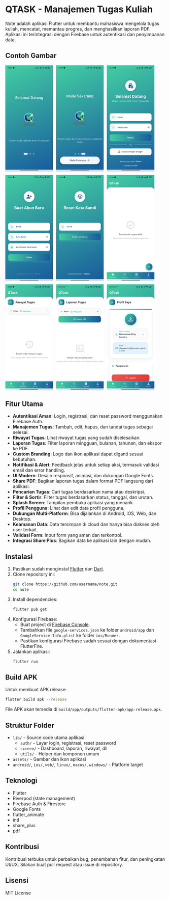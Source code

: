 # QTASK - Manajemen Tugas Kuliah

Note adalah aplikasi Flutter untuk membantu mahasiswa mengelola tugas kuliah, mencatat, memantau progres, dan menghasilkan laporan PDF. Aplikasi ini terintegrasi dengan Firebase untuk autentikasi dan penyimpanan data.

## Contoh Gambar

<div style="display: flex; flex-wrap: wrap; gap: 10px;">
  <img src="assets/images/1.jpg" alt="Sample Image 1" width="150" />
  <img src="assets/images/2.jpg" alt="Sample Image 2" width="150" />
  <img src="assets/images/3.jpg" alt="Sample Image 3" width="150" />
  <img src="assets/images/4.jpg" alt="Sample Image 4" width="150" />
  <img src="assets/images/5.jpg" alt="Sample Image 5" width="150" />
  <img src="assets/images/6.jpg" alt="Sample Image 6" width="150" />
  <img src="assets/images/7.jpg" alt="Sample Image 7" width="150" />
  <img src="assets/images/8.jpg" alt="Sample Image 8" width="150" />
  <img src="assets/images/9.jpg" alt="Sample Image 9" width="150" />
</div>

## Fitur Utama

- **Autentikasi Aman**: Login, registrasi, dan reset password menggunakan Firebase Auth.
- **Manajemen Tugas**: Tambah, edit, hapus, dan tandai tugas sebagai selesai.
- **Riwayat Tugas**: Lihat riwayat tugas yang sudah diselesaikan.
- **Laporan Tugas**: Filter laporan mingguan, bulanan, tahunan, dan ekspor ke PDF.
- **Custom Branding**: Logo dan ikon aplikasi dapat diganti sesuai kebutuhan.
- **Notifikasi & Alert**: Feedback jelas untuk setiap aksi, termasuk validasi email dan error handling.
- **UI Modern**: Desain responsif, animasi, dan dukungan Google Fonts.
- **Share PDF**: Bagikan laporan tugas dalam format PDF langsung dari aplikasi.
- **Pencarian Tugas**: Cari tugas berdasarkan nama atau deskripsi.
- **Filter & Sortir**: Filter tugas berdasarkan status, tanggal, dan urutan.
- **Splash Screen**: Tampilan pembuka aplikasi yang menarik.
- **Profil Pengguna**: Lihat dan edit data profil pengguna.
- **Dukungan Multi-Platform**: Bisa dijalankan di Android, iOS, Web, dan Desktop.
- **Keamanan Data**: Data tersimpan di cloud dan hanya bisa diakses oleh user terkait.
- **Validasi Form**: Input form yang aman dan terkontrol.
- **Integrasi Share Plus**: Bagikan data ke aplikasi lain dengan mudah.

## Instalasi

1. Pastikan sudah menginstal [Flutter](https://flutter.dev/docs/get-started/install) dan [Dart](https://dart.dev/get-dart).
2. Clone repository ini:
   ```bash
   git clone https://github.com/username/note.git
   cd note
   ```
3. Install dependencies:
   ```bash
   flutter pub get
   ```
4. Konfigurasi Firebase:
   - Buat project di [Firebase Console](https://console.firebase.google.com/).
   - Tambahkan file `google-services.json` ke folder `android/app` dan `GoogleService-Info.plist` ke folder `ios/Runner`.
   - Pastikan konfigurasi Firebase sudah sesuai dengan dokumentasi FlutterFire.
5. Jalankan aplikasi:
   ```bash
   flutter run
   ```

## Build APK

Untuk membuat APK release:

```bash
flutter build apk --release
```

File APK akan tersedia di `build/app/outputs/flutter-apk/app-release.apk`.

## Struktur Folder

- `lib/` - Source code utama aplikasi
  - `auth/` - Layar login, registrasi, reset password
  - `screen/` - Dashboard, laporan, riwayat, dll
  - `utils/` - Helper dan komponen umum
- `assets/` - Gambar dan ikon aplikasi
- `android/`, `ios/`, `web/`, `linux/`, `macos/`, `windows/` - Platform target

## Teknologi

- Flutter
- Riverpod (state management)
- Firebase Auth & Firestore
- Google Fonts
- flutter_animate
- intl
- share_plus
- pdf

## Kontribusi

Kontribusi terbuka untuk perbaikan bug, penambahan fitur, dan peningkatan UI/UX. Silakan buat pull request atau issue di repository.

## Lisensi

MIT License
